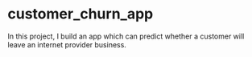 # customer_churn_app
In this project, I build an app which can predict whether a customer will leave an internet provider business.  
